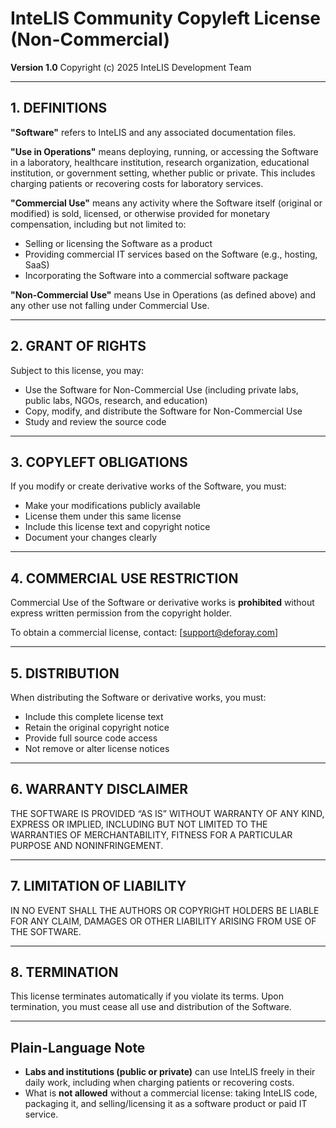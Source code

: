 # InteLIS Community Copyleft License (Non-Commercial)

**Version 1.0**
Copyright (c) 2025 InteLIS Development Team

---

## 1. DEFINITIONS

**"Software"** refers to InteLIS and any associated documentation files.

**"Use in Operations"** means deploying, running, or accessing the Software in a laboratory, healthcare institution, research organization, educational institution, or government setting, whether public or private. This includes charging patients or recovering costs for laboratory services.

**"Commercial Use"** means any activity where the Software itself (original or modified) is sold, licensed, or otherwise provided for monetary compensation, including but not limited to:

* Selling or licensing the Software as a product
* Providing commercial IT services based on the Software (e.g., hosting, SaaS)
* Incorporating the Software into a commercial software package

**"Non-Commercial Use"** means Use in Operations (as defined above) and any other use not falling under Commercial Use.

---

## 2. GRANT OF RIGHTS

Subject to this license, you may:

* Use the Software for Non-Commercial Use (including private labs, public labs, NGOs, research, and education)
* Copy, modify, and distribute the Software for Non-Commercial Use
* Study and review the source code

---

## 3. COPYLEFT OBLIGATIONS

If you modify or create derivative works of the Software, you must:

* Make your modifications publicly available
* License them under this same license
* Include this license text and copyright notice
* Document your changes clearly

---

## 4. COMMERCIAL USE RESTRICTION

Commercial Use of the Software or derivative works is **prohibited** without express written permission from the copyright holder.

To obtain a commercial license, contact: \[[support@deforay.com](mailto:support@deforay.com)]

---

## 5. DISTRIBUTION

When distributing the Software or derivative works, you must:

* Include this complete license text
* Retain the original copyright notice
* Provide full source code access
* Not remove or alter license notices

---

## 6. WARRANTY DISCLAIMER

THE SOFTWARE IS PROVIDED “AS IS” WITHOUT WARRANTY OF ANY KIND, EXPRESS OR IMPLIED, INCLUDING BUT NOT LIMITED TO THE WARRANTIES OF MERCHANTABILITY, FITNESS FOR A PARTICULAR PURPOSE AND NONINFRINGEMENT.

---

## 7. LIMITATION OF LIABILITY

IN NO EVENT SHALL THE AUTHORS OR COPYRIGHT HOLDERS BE LIABLE FOR ANY CLAIM, DAMAGES OR OTHER LIABILITY ARISING FROM USE OF THE SOFTWARE.

---

## 8. TERMINATION

This license terminates automatically if you violate its terms. Upon termination, you must cease all use and distribution of the Software.

---

## Plain-Language Note

* **Labs and institutions (public or private)** can use InteLIS freely in their daily work, including when charging patients or recovering costs.
* What is **not allowed** without a commercial license: taking InteLIS code, packaging it, and selling/licensing it as a software product or paid IT service.
